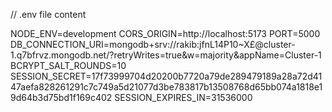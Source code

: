 // .env file content

NODE_ENV=development
CORS_ORIGIN=http://localhost:5173
PORT=5000
DB_CONNECTION_URI=mongodb+srv://rakib:jfnL14P10~X£@cluster-1.q7bfrvz.mongodb.net/?retryWrites=true&w=majority&appName=Cluster-1
BCRYPT_SALT_ROUNDS=10
SESSION_SECRET=17f73999704d20200b7720a79de289479189a28a72d4147aefa828261291c7c749a5d21077d3be783817b13508768d65bb074a1818e19d64b3d75bd1f169c402
SESSION_EXPIRES_IN=31536000
